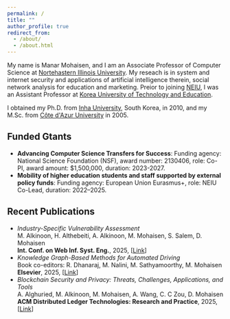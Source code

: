 ```yaml
---
permalink: /
title: ""
author_profile: true
redirect_from: 
  - /about/
  - /about.html
---
```


My name is Manar Mohaisen, and I am an Associate Professor of Computer Science at [Nortehastern Illinois University](https://www.neiu.edu). My reseach is in system and internet security and applications of artificial intelligence therein, social network analysis for education and marketing. Preior to joining [NEIU](https://www.neiu.edu), I was an Assistant Professor at [Korea University of Technology and Education](koreatech.ac.kr). 

I obtained my Ph.D. from [Inha University](inha.ac.kr), South Korea, in 2010, and my M.Sc. from [Côte d'Azur University](https://univ-cotedazur.fr/) in 2005.


Funded Gtants
-------
- **Advancing Computer Science Transfers for Success**: Funding agency: National Science Foundation (NSF), award number: 2130406, role: Co-PI, award amount: $1,500,000, duration: 2023-2027.
- **Mobility of higher education students and staff supported by external policy funds**: Funding agency: European Union Eurasmus+, role: NEIU Co-Lead, duration: 2022–2025.


Recent Publications
-------
<ul>
  <li>
    <em>Industry-Specific Vulnerability Assessment</em><br>
    M. Alkinoon, H. Althebeiti, A. Alkinoon, M. Mohaisen, S. Salem, D. Mohaisen<br>
    <strong>Int. Conf. on Web Inf. Syst. Eng.</strong>, 2025, [<a href="https://link.springer.com/chapter/10.1007/978-981-96-0576-7_10" target="_blank">Link</a>]
  </li>


  <li>
    <em>Knowledge Graph-Based Methods for Automated Driving</em><br>
    Book co-editors: R. Dhanaraj, M. Nalini, M. Sathyamoorthy, M. Mohaisen<br>
    <strong>Elsevier</strong>, 2025, [<a href="https://www.sciencedirect.com/book/9780443300400/knowledge-graph-based-methods-for-automated-driving#book-info" target="_blank">Link</a>]
  </li>

  
  <li>
    <em>Blockchain Security and Privacy: Threats, Challenges, Applications, and Tools</em><br>
    A. Alghuried, M. Alkinoon, M. Mohaisen, A. Wang, C. C Zou, D. Mohaisen<br>
    <strong>ACM Distributed Ledger Technologies: Research and Practice</strong>, 2025, [<a href="https://dl.acm.org/doi/abs/10.1145/3716323" target="_blank">Link</a>]
  </li>

</ul>
<!--
 <section>
  <h3>Advancing Computer Science Transfers for Success</h3>
  <ul>
    <li><strong>Funding Agency:</strong> National Science Foundation (NSF)</li>
    <li><strong>Grant Number:</strong> #2130406</li>
    <li><strong>Role:</strong> Co-Principal Investigator (Co-PI)</li>
    <li><strong>Award Amount:</strong> $1,500,000</li>
    <li><strong>Duration:</strong> 2023–2026</li>
    <li><strong>Summary:</strong> This NSF-funded project at Northeastern Illinois University supports 45 high-achieving, low-income transfer students in Computer Science through scholarships, mentoring, and an industry-aligned curriculum. Aiming to increase retention and student performance in introductory courses, the project evaluates how curricular enhancements and mentoring improve retention, graduation, and career outcomes, with findings shared across academic and professional platforms to inform broader STEM education efforts.
      </li>
  </ul>

  <h3> Mobility of higher education students and staff supported by external policy funds</h3>
  <ul>
    <li><strong>Funding Agency:</strong> Eurasmus+ </li>
    <li><strong>Role:</strong> NEIU Co-Lead</li>
    <li><strong>Award Amount:</strong> 58,280 Euros</li>
    <li><strong>Duration:</strong> 2022–2025</li>
    <li><strong>Extended Duration:</strong> 2026-2028</li>
    <li><strong>Summary:</strong> The goal of this project is to enhance international academic cooperation between Northeastern Illinois University (NEIU) and Karlsruhe University of Education (KUE) through a blended mobility program focused on computer science and digital education. It aims to provide students—especially those with limited opportunities—with accessible international experiences that combine virtual learning and short-term physical exchange. The project is designed to foster intercultural competence, improve digital education skills, and strengthen academic collaboration between faculty members from the partner institutions through joint teaching, training, and research. It also supports institutional goals of internationalization, equity, and innovation in pedagogy.
      </li>
  </ul>
 </section>
-->

